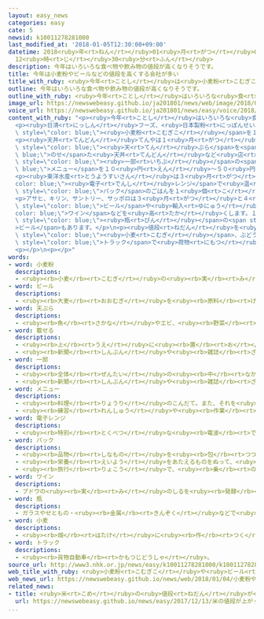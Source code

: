 ```yaml
---
layout: easy_news
categories: easy
cate: 5
newsid: k10011278281000
last_modified_at: '2018-01-05T12:30:00+09:00'
datetime: 2018<ruby>年<rt>ねん</rt></ruby>01<ruby>月<rt>がつ</rt></ruby>05<ruby>日<rt>にち</rt></ruby>
  12<ruby>時<rt>じ</rt></ruby>30<ruby>分<rt>ふん</rt></ruby>
description: 今年はいろいろな食べ物や飲み物の値段が高くなりそうです。
title: 今年は小麦粉やビールなどの値段を高くする会社が多い
title_with_ruby: <ruby>今年<rt>ことし</rt></ruby>は<ruby>小麦粉<rt>こむぎこ</rt></ruby>やビールなどの<ruby>値段<rt>ねだん</rt></ruby>を<ruby>高<rt>たか</rt></ruby>くする<ruby>会社<rt>かいしゃ</rt></ruby>が<ruby>多<rt>おお</rt></ruby>い
outline: 今年はいろいろな食べ物や飲み物の値段が高くなりそうです。
outline_with_ruby: <ruby>今年<rt>ことし</rt></ruby>はいろいろな<ruby>食<rt>た</rt></ruby>べ<ruby>物<rt>もの</rt></ruby>や<ruby>飲<rt>の</rt></ruby>み<ruby>物<rt>もの</rt></ruby>の<ruby>値段<rt>ねだん</rt></ruby>が<ruby>高<rt>たか</rt></ruby>くなりそうです。
image_url: https://newswebeasy.github.io/ja201801/news/web/image/2018/01/04/K10011278281_1801040605_1801041738_01_03.jpg
voice_url: https://newswebeasy.github.io/ja201801/news/easy/voice/2018/01/05/k10011278281000.mp3
content_with_ruby: "<p><ruby>今年<rt>ことし</rt></ruby>はいろいろな<ruby>食<rt>た</rt></ruby>べ<ruby>物<rt>もの</rt></ruby>や<ruby>飲<rt>の</rt></ruby>み<ruby>物<rt>もの</rt></ruby>の<ruby>値段<rt>ねだん</rt></ruby>が<ruby>高<rt>たか</rt></ruby>くなりそうです。</p>\n\
  <p><ruby>日清<rt>にっしん</rt></ruby>フーズ、<ruby>日本製粉<rt>にっぽんせいふん</rt></ruby>、<ruby>昭和産業<rt>しょうわさんぎょう</rt></ruby>の３つの<ruby>会社<rt>かいしゃ</rt></ruby>は１<ruby>月<rt>がつ</rt></ruby><ruby>４日<rt>よっか</rt></ruby>から、パンやお<ruby>菓子<rt>かし</rt></ruby>などに<ruby>使<rt>つか</rt></ruby>う<span\
  \ style=\"color: blue;\"><ruby>小麦粉<rt>こむぎこ</rt></ruby></span>を１％〜４％<ruby>高<rt>たか</rt></ruby>くしました。</p>\n\
  <p><ruby>天丼<rt>てんどん</rt></ruby>てんやは１<ruby>月<rt>がつ</rt></ruby>１１<ruby>日<rt>にち</rt></ruby>から、ごはんに<span\
  \ style=\"color: blue;\"><ruby>天<rt>てん</rt></ruby>ぷら</span>を<span style=\"color:\
  \ blue;\">のせ</span>た<ruby>天丼<rt>てんどん</rt></ruby>など<ruby>店<rt>みせ</rt></ruby>の<span\
  \ style=\"color: blue;\"><ruby>一部<rt>いちぶ</rt></ruby></span>の<span style=\"color:\
  \ blue;\">メニュー</span>を１０<ruby>円<rt>えん</rt></ruby>〜５０<ruby>円<rt>えん</rt></ruby><ruby>高<rt>たか</rt></ruby>くします。<ruby>今<rt>いま</rt></ruby>５００<ruby>円<rt>えん</rt></ruby>の<ruby>天丼<rt>てんどん</rt></ruby>は５４０<ruby>円<rt>えん</rt></ruby>になります。</p>\n\
  <p><ruby>東洋水産<rt>とうようすいさん</rt></ruby>は３<ruby>月<rt>がつ</rt></ruby>から、<span style=\"\
  color: blue;\"><ruby>電子<rt>でんし</rt></ruby>レンジ</span>で<ruby>温<rt>あたた</rt></ruby>かくして<ruby>食<rt>た</rt></ruby>べる<span\
  \ style=\"color: blue;\">パック</span>のごはんを１<ruby>個<rt>こ</rt></ruby>１０<ruby>円<rt>えん</rt></ruby>〜１５<ruby>円<rt>えん</rt></ruby><ruby>高<rt>たか</rt></ruby>くします。</p>\n\
  <p>アサヒ、キリン、サントリー、サッポロは３<ruby>月<rt>がつ</rt></ruby>と４<ruby>月<rt>がつ</rt></ruby>から、<span\
  \ style=\"color: blue;\">ビール</span>や<ruby>輸入<rt>ゆにゅう</rt></ruby>の<span style=\"\
  color: blue;\">ワイン</span>などを<ruby>高<rt>たか</rt></ruby>くします。１０％ぐらい<ruby>高<rt>たか</rt></ruby>くなる<span\
  \ style=\"color: blue;\"><ruby>瓶<rt>びん</rt></ruby></span>の<span style=\"color: blue;\"\
  >ビール</span>もあります。</p>\n<p><ruby>値段<rt>ねだん</rt></ruby>を<ruby>高<rt>たか</rt></ruby>くする<ruby>理由<rt>りゆう</rt></ruby>は、<ruby>米<rt>こめ</rt></ruby>や<span\
  \ style=\"color: blue;\"><ruby>小麦<rt>こむぎ</rt></ruby></span>、ぶどうなどが<ruby>高<rt>たか</rt></ruby>くなったことや、<span\
  \ style=\"color: blue;\">トラック</span>で<ruby>荷物<rt>にもつ</rt></ruby>を<ruby>運<rt>はこ</rt></ruby>ぶ<ruby>人<rt>ひと</rt></ruby>が<ruby>足<rt>た</rt></ruby>りないことなどです。</p>\n\
  <p></p>\n<p></p>"
words:
- word: 小麦粉
  descriptions:
  - <ruby><rb>小麦</rb><rt>こむぎ</rt></ruby>の<ruby><rb>実</rb><rt>み</rt></ruby>をひいて<ruby><rb>作</rb><rt>つく</rt></ruby>った<ruby><rb>粉</rb><rt>こな</rt></ruby>。うどん・パン・<ruby><rb>菓子</rb><rt>かし</rt></ruby>などに<ruby><rb>加工</rb><rt>かこう</rt></ruby>する。うどん<ruby><rb>粉</rb><rt>こ</rt></ruby>。メリケン<ruby><rb>粉</rb><rt>こ</rt></ruby>。
- word: ビール
  descriptions:
  - <ruby><rb>大麦</rb><rt>おおむぎ</rt></ruby>を<ruby><rb>原料</rb><rt>げんりょう</rt></ruby>にした<ruby><rb>酒</rb><rt>さけ</rt></ruby>。
- word: 天ぷら
  descriptions:
  - <ruby><rb>魚</rb><rt>さかな</rt></ruby>やエビ、<ruby><rb>野菜</rb><rt>やさい</rt></ruby>などに、<ruby><rb>水</rb><rt>みず</rt></ruby>でといた<ruby><rb>小麦粉</rb><rt>こむぎこ</rt></ruby>をつけて、<ruby><rb>油</rb><rt>あぶら</rt></ruby>であげたもの。
- word: 載せる
  descriptions:
  - <ruby><rb>上</rb><rt>うえ</rt></ruby>に<ruby><rb>置</rb><rt>お</rt></ruby>く。
  - <ruby><rb>新聞</rb><rt>しんぶん</rt></ruby>や<ruby><rb>雑誌</rb><rt>ざっし</rt></ruby>などの<ruby><rb>記事</rb><rt>きじ</rt></ruby>にする。
- word: 一部
  descriptions:
  - <ruby><rb>全体</rb><rt>ぜんたい</rt></ruby>の<ruby><rb>中</rb><rt>なか</rt></ruby>の、ある<ruby><rb>部分</rb><rt>ぶぶん</rt></ruby>。
  - <ruby><rb>新聞</rb><rt>しんぶん</rt></ruby>や<ruby><rb>雑誌</rb><rt>ざっし</rt></ruby>などを<ruby><rb>数</rb><rt>かぞ</rt></ruby>えるときの、<ruby><rb>一</rb><rt>ひと</rt></ruby>つ。
- word: メニュー
  descriptions:
  - <ruby><rb>料理</rb><rt>りょうり</rt></ruby>のこんだて。また、それを<ruby><rb>書</rb><rt>か</rt></ruby>いた<ruby><rb>紙</rb><rt>かみ</rt></ruby>。
  - <ruby><rb>練習</rb><rt>れんしゅう</rt></ruby>や<ruby><rb>作業</rb><rt>さぎょう</rt></ruby>の<ruby><rb>一覧表</rb><rt>いちらんひょう</rt></ruby>。
- word: 電子レンジ
  descriptions:
  - <ruby><rb>特別</rb><rt>とくべつ</rt></ruby>な<ruby><rb>電波</rb><rt>でんぱ</rt></ruby>によって<ruby><rb>食品</rb><rt>しょくひん</rt></ruby>に<ruby><rb>熱</rb><rt>ねつ</rt></ruby>を<ruby><rb>加</rb><rt>くわ</rt></ruby>え、<ruby><rb>短</rb><rt>みじか</rt></ruby>い<ruby><rb>時間</rb><rt>じかん</rt></ruby>で<ruby><rb>調理</rb><rt>ちょうり</rt></ruby>する<ruby><rb>器具</rb><rt>きぐ</rt></ruby>。
- word: パック
  descriptions:
  - <ruby><rb>品物</rb><rt>しなもの</rt></ruby>を<ruby><rb>包</rb><rt>つつ</rt></ruby>むこと。<ruby><rb>包</rb><rt>つつ</rt></ruby>んだもの。また、<ruby><rb>容器</rb><rt>ようき</rt></ruby>などにつめること。<ruby><rb>容器</rb><rt>ようき</rt></ruby>。
  - <ruby><rb>栄養</rb><rt>えいよう</rt></ruby>をあたえるものをぬって、<ruby><rb>皮膚</rb><rt>ひふ</rt></ruby>をきれいにする<ruby><rb>方法</rb><rt>ほうほう</rt></ruby>。
  - <ruby><rb>旅行</rb><rt>りょこう</rt></ruby>で、<ruby><rb>乗</rb><rt>の</rt></ruby>り<ruby><rb>物</rb><rt>もの</rt></ruby>・ホテル・<ruby><rb>行</rb><rt>い</rt></ruby>き<ruby><rb>先</rb><rt>さき</rt></ruby>などをひとまとめにしたもの。パッケージ<ruby><rb>旅行</rb><rt>りょこう</rt></ruby>。
- word: ワイン
  descriptions:
  - ブドウの<ruby><rb>実</rb><rt>み</rt></ruby>のしるを<ruby><rb>発酵</rb><rt>はっこう</rt></ruby>させて<ruby><rb>造</rb><rt>つく</rt></ruby>った<ruby><rb>酒</rb><rt>さけ</rt></ruby>。ぶどう<ruby><rb>酒</rb><rt>しゅ</rt></ruby>。
- word: 瓶
  descriptions:
  - ガラスやせともの・<ruby><rb>金属</rb><rt>きんぞく</rt></ruby>などで<ruby><rb>作</rb><rt>つく</rt></ruby>った<ruby><rb>入</rb><rt>い</rt></ruby>れ<ruby><rb>物</rb><rt>もの</rt></ruby>。
- word: 小麦
  descriptions:
  - <ruby><rb>畑</rb><rt>はたけ</rt></ruby>に<ruby><rb>作</rb><rt>つく</rt></ruby>る<ruby><rb>作物</rb><rt>さくもつ</rt></ruby>。<ruby><rb>実</rb><rt>み</rt></ruby>を、しょうゆ・みそを<ruby><rb>作</rb><rt>つく</rt></ruby>る<ruby><rb>原料</rb><rt>げんりょう</rt></ruby>にしたり、<ruby><rb>小麦粉</rb><rt>こむぎこ</rt></ruby>にしたりする。
- word: トラック
  descriptions:
  - <ruby><rb>貨物自動車</rb><rt>かもつじどうしゃ</rt></ruby>。
source_url: http://www3.nhk.or.jp/news/easy/k10011278281000/k10011278281000.html
web_title_with_ruby: <ruby>小麦粉<rt>こむぎこ</rt></ruby>や<ruby>ビール<rt>びーる</rt></ruby>も…ことし<ruby>身近<rt>みぢか</rt></ruby>な<ruby>食品<rt>しょくひん</rt></ruby>の<ruby>値上<rt>ねあ</rt></ruby>げ<ruby>相次<rt>あいつ</rt></ruby>ぐ
web_news_url: https://newswebeasy.github.io/news/web/2018/01/04/小麦粉やビールもことし身近な食品の値上げ相次ぐ
related_news:
- title: <ruby>米<rt>こめ</rt></ruby>の<ruby>値段<rt>ねだん</rt></ruby>が<ruby>上<rt>あ</rt></ruby>がって<ruby>天丼<rt>てんどん</rt></ruby>などが<ruby>高<rt>たか</rt></ruby>くなる
  url: https://newswebeasy.github.io/news/easy/2017/12/13/米の値段が上がって天丼などが高くなる
...
```

